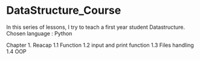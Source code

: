 # DataStructure_Course

In this series of lessons, I try to teach a first year student Datastructure.
Chosen language : Python

Chapter 1. Reacap
        1.1 Function
        1.2 input and print function 
        1.3 Files handling
        1.4 OOP
